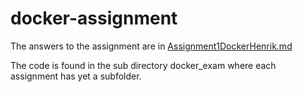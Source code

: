 # docker-assignment

The answers to the assignment are in [Assignment1DockerHenrik.md](Assignment1DockerHenrik.md)

The code is found in the sub directory docker_exam where each assignment has yet a subfolder.
